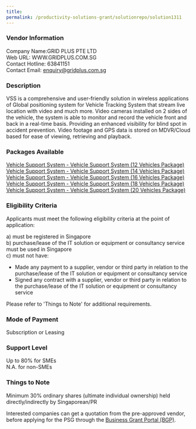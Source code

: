 ```yaml
---
title: 
permalink: /productivity-solutions-grant/solutionrepo/solution1311
---
```


### Vendor Information
Company Name:GRID PLUS PTE LTD <br>Web URL: WWW.GRIDPLUS.COM.SG <br>Contact Hotline: 63841151 <br>Contact Email: enquiry@gridplus.com.sg <br>

### Description

VSS is a comprehensive and user-friendly solution in wireless applications of Global positioning system for Vehicle Tracking System that stream live location with video and much more. Video cameras installed on 2 sides of the vehicle, the system is able to monitor and record the vehicle front and back in a real-time basis. Providing an enhanced visibility for blind spot in accident prevention. Video footage and GPS data is stored on MDVR/Cloud based for ease of viewing, retrieving and playback.

### Packages Available

<a href='https://www.gobusiness.gov.sg/images/psg/Desensitised_Grid_Plus_20200672_Annex_3_Part_1.pdf' target='_blank'>Vehicle Support System - Vehicle Support System (12 Vehicles Package)</a><br/>
<a href='https://www.gobusiness.gov.sg/images/psg/Desensitised_Grid_Plus_20200672_Annex_3_Part_2.pdf' target='_blank'>Vehicle Support System - Vehicle Support System (14 Vehicles Package)</a><br/>
<a href='https://www.gobusiness.gov.sg/images/psg/Desensitised_Grid_Plus_20200672_Annex_3_Part_3.pdf' target='_blank'>Vehicle Support System - Vehicle Support System (16 Vehicles Package)</a><br/>
<a href='https://www.gobusiness.gov.sg/images/psg/Desensitised_Grid_Plus_20200672_Annex_3_Part_4.pdf' target='_blank'>Vehicle Support System - Vehicle Support System (18 Vehicles Package)</a><br/>
<a href='https://www.gobusiness.gov.sg/images/psg/Desensitised_Grid_Plus_20200672_Annex_3_Part_5.pdf' target='_blank'>Vehicle Support System - Vehicle Support System (20 Vehicles Package)</a><br/>

### Eligibility Criteria

Applicants must meet the following eligibility criteria at the point of application:

a) must be registered in Singapore <br>
b) purchase/lease of the IT solution or equipment or consultancy service must be used in Singapore <br>
c) must not have:
- Made any payment to a supplier, vendor or third party in relation to the purchase/lease of the IT solution or equipment or consultancy service
- Signed any contract with a supplier, vendor or third party in relation to the purchase/lease of the IT solution or equipment or consultancy service

Please refer to 'Things to Note' for additional requirements.

### Mode of Payment
Subscription or Leasing

### Support Level
Up to 80% for SMEs <br>
N.A. for non-SMEs

### Things to Note
Minimum 30% ordinary shares (ultimate individual ownership) held directly/indirectly by Singaporean/PR

Interested companies can get a quotation from the pre-approved vendor, before applying for the PSG through the <a target='_blank' href='https://www.businessgrants.gov.sg/'>Business Grant Portal (BGP)</a>.
